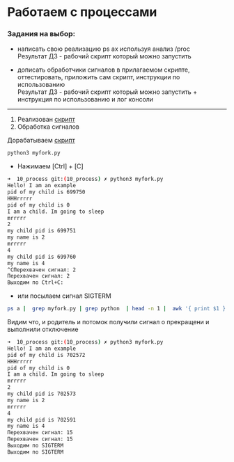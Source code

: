 # Работаем с процессами

### Задания на выбор:
*    написать свою реализацию ps ax используя анализ /proc  
     Результат ДЗ - рабочий скрипт который можно запустить

    
* дописать обработчики сигналов в прилагаемом скрипте, оттестировать, приложить сам скрипт, инструкции по использованию   
    Результат ДЗ - рабочий скрипт который можно запустить + инструкция по использованию и лог консоли


---

1. Реализован  [скрипт](ps.sh)
2. Обработка сигналов

Дорабатываем [скрипт](myfork.py) 

```python
python3 myfork.py  
```

* Нажимаем [Ctrl] + [C]

```sh
➜  10_process git:(10_process) ✗ python3 myfork.py                                                                                                     19:22:21 11/09/22
Hello! I am an example
pid of my child is 699750
HHHrrrrr
pid of my child is 0
I am a child. Im going to sleep
mrrrrr
2
my child pid is 699751
my name is 2
mrrrrr
4
my child pid is 699760
my name is 4
^CПерехвачен сигнал: 2
Перехвачен сигнал: 2
Выходим по Ctrl+C:
```

* или посылаем сигнал SIGTERM
```sh
ps a |  grep myfork.py | grep python  | head -n 1 |  awk '{ print $1 }' | xargs kill -s SIGTERM 
```
Видим что, и родитель и потомок получили сигнал о прекращени и  выполнили отключение

```sh
➜  10_process git:(10_process) ✗ python3 myfork.py                                                                                                     19:25:26 11/09/22
Hello! I am an example
pid of my child is 702572
HHHrrrrr
pid of my child is 0
I am a child. Im going to sleep
mrrrrr
2
my child pid is 702573
my name is 2
mrrrrr
4
my child pid is 702591
my name is 4
Перехвачен сигнал: 15
Перехвачен сигнал: 15
Выходим по SIGTERM
Выходим по SIGTERM
```